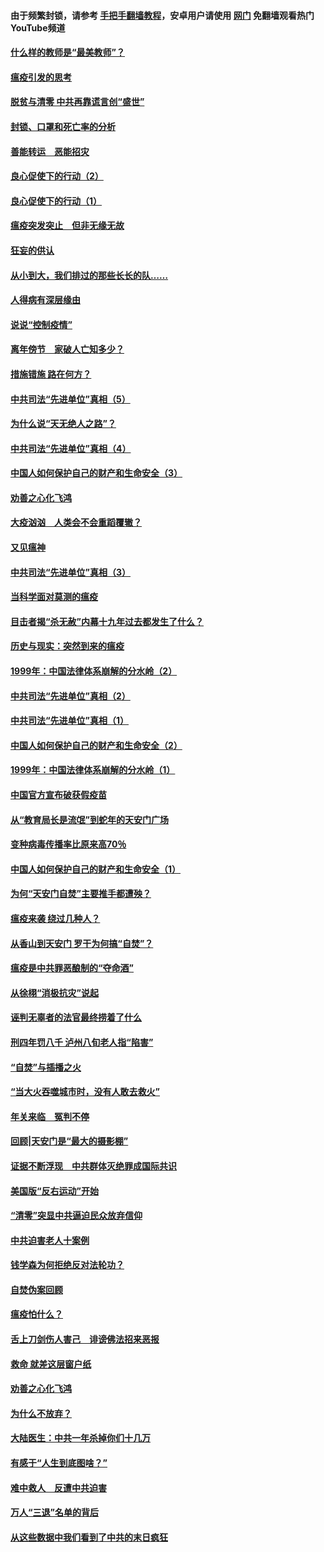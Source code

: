 #### 由于频繁封锁，请参考 [手把手翻墙教程](https://github.com/gfw-breaker/guides/wiki/)，安卓用户请使用 [网门](https://github.com/gfw-breaker/nogfw/blob/master/dl.md?t=03081800) 免翻墙观看热门YouTube频道 

#### [什么样的教师是“最美教师”？](../pages/19/421755.md?t=03081800) 

#### [瘟疫引发的思考](../pages/19/421594.md?t=03081800) 

#### [脱贫与清零 中共再靠谎言创“盛世”](../pages/19/421590.md?t=03081800) 

#### [封锁、口罩和死亡率的分析](../pages/19/421495.md?t=03081800) 

#### [善能转运　恶能招灾](../pages/19/421334.md?t=03081800) 

#### [良心促使下的行动（2）](../pages/19/421361.md?t=03081800) 

#### [良心促使下的行动（1）](../pages/19/421302.md?t=03081800) 

#### [瘟疫突发突止　但非无缘无故](../pages/19/421281.md?t=03081800) 

#### [狂妄的供认](../pages/19/421199.md?t=03081800) 

#### [从小到大，我们排过的那些长长的队……](../pages/19/421243.md?t=03081800) 

#### [人得病有深层缘由](../pages/19/420864.md?t=03081800) 

#### [说说“控制疫情”](../pages/19/420831.md?t=03081800) 

#### [离年傍节　家破人亡知多少？](../pages/19/420563.md?t=03081800) 

#### [措施错施  路在何方？](../pages/19/420076.md?t=03081800) 

#### [中共司法“先进单位”真相（5）](../pages/19/419453.md?t=03081800) 

#### [为什么说“天无绝人之路”？](../pages/19/419618.md?t=03081800) 

#### [中共司法“先进单位”真相（4）](../pages/19/419452.md?t=03081800) 

#### [中国人如何保护自己的财产和生命安全（3）](../pages/19/419405.md?t=03081800) 

#### [劝善之心化飞鸿](../pages/19/418758.md?t=03081800) 

#### [大疫汹汹　人类会不会重蹈覆辙？](../pages/19/419691.md?t=03081800) 

#### [又见瘟神](../pages/19/419225.md?t=03081800) 

#### [中共司法“先进单位”真相（3）](../pages/19/419451.md?t=03081800) 

#### [当科学面对莫测的瘟疫](../pages/19/419625.md?t=03081800) 

#### [目击者揭“杀无赦”内幕十九年过去都发生了什么？](../pages/19/419617.md?t=03081800) 

#### [历史与现实：突然到来的瘟疫](../pages/19/419619.md?t=03081800) 

#### [1999年：中国法律体系崩解的分水岭（2）](../pages/19/419455.md?t=03081800) 

#### [中共司法“先进单位”真相（2）](../pages/19/419450.md?t=03081800) 

#### [中共司法“先进单位”真相（1）](../pages/19/419449.md?t=03081800) 

#### [中国人如何保护自己的财产和生命安全（2）](../pages/19/419404.md?t=03081800) 

#### [1999年：中国法律体系崩解的分水岭（1）](../pages/19/419454.md?t=03081800) 

#### [中国官方宣布破获假疫苗](../pages/19/419504.md?t=03081800) 

#### [从“教育局长是流氓”到蛇年的天安门广场](../pages/19/419470.md?t=03081800) 

#### [变种病毒传播率比原来高70％](../pages/19/419456.md?t=03081800) 

#### [中国人如何保护自己的财产和生命安全（1）](../pages/19/419403.md?t=03081800) 

#### [为何“天安门自焚”主要推手都遭殃？](../pages/19/419348.md?t=03081800) 

#### [瘟疫来袭 绕过几种人？](../pages/19/419349.md?t=03081800) 

#### [从香山到天安门 罗干为何搞“自焚”？](../pages/19/419270.md?t=03081800) 

#### [瘟疫是中共罪恶酿制的“夺命酒”](../pages/19/419223.md?t=03081800) 

#### [从徐栩“消极抗灾”说起](../pages/19/419224.md?t=03081800) 

#### [诬判无辜者的法官最终捞着了什么](../pages/19/419268.md?t=03081800) 

#### [刑四年罚八千 泸州八旬老人指“陷害”](../pages/19/419232.md?t=03081800) 

#### [“自焚”与插播之火](../pages/19/419226.md?t=03081800) 

#### [“当大火吞噬城市时，没有人敢去救火”](../pages/19/419077.md?t=03081800) 

#### [年关来临　冤判不停](../pages/19/419093.md?t=03081800) 

#### [回顾|天安门是“最大的摄影棚”](../pages/19/380866.md?t=03081800) 

#### [证据不断浮现　中共群体灭绝罪成国际共识](../pages/19/419031.md?t=03081800) 

#### [美国版“反右运动”开始](../pages/19/419030.md?t=03081800) 

#### [“清零”突显中共逼迫民众放弃信仰](../pages/19/418995.md?t=03081800) 

#### [中共迫害老人十案例](../pages/19/418831.md?t=03081800) 

#### [钱学森为何拒绝反对法轮功？](../pages/19/418905.md?t=03081800) 

#### [自焚伪案回顾](../pages/19/418799.md?t=03081800) 

#### [瘟疫怕什么？](../pages/19/418800.md?t=03081800) 

#### [舌上刀剑伤人害己　诽谤佛法招来恶报](../pages/19/418731.md?t=03081800) 

#### [救命 就差这层窗户纸](../pages/19/418706.md?t=03081800) 

#### [劝善之心化飞鸿](../pages/19/416766.md?t=03081800) 

#### [为什么不放弃？](../pages/19/418691.md?t=03081800) 

#### [大陆医生：中共一年杀掉你们十几万](../pages/19/418670.md?t=03081800) 

#### [有感于“人生到底图啥？”](../pages/19/418624.md?t=03081800) 

#### [难中救人　反遭中共迫害](../pages/19/418414.md?t=03081800) 

#### [万人“三退”名单的背后](../pages/19/418505.md?t=03081800) 

#### [从这些数据中我们看到了中共的末日疯狂](../pages/19/418420.md?t=03081800) 

